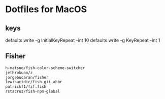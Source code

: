 # Dotfiles for MacOS

## keys

defaults write -g InitialKeyRepeat -int 10
defaults write -g KeyRepeat -int 1

## Fisher

```sh
h-matsuo/fish-color-scheme-switcher
jethrokuan/z
jorgebucaran/fisher
lewisacidic/fish-git-abbr
patrickf1/fzf.fish
rstacruz/fish-npm-global
```
